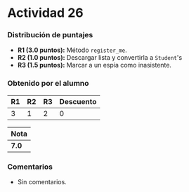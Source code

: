 ﻿# Actividad 26
### Distribución de puntajes

- **R1 (3.0 puntos):** Método `register_me`.
- **R2 (1.0 puntos):** Descargar lista y convertirla a `Student`'s
- **R3 (1.5 puntos):** Marcar a un espía como inasistente. 

### Obtenido por el alumno

| R1 | R2 | R3 | Descuento |
|:---|:---|:---|:----------|
| 3  | 1  | 2  |    0      |

| Nota |
|:-----|
| **7.0** |

### Comentarios
* Sin comentarios.
